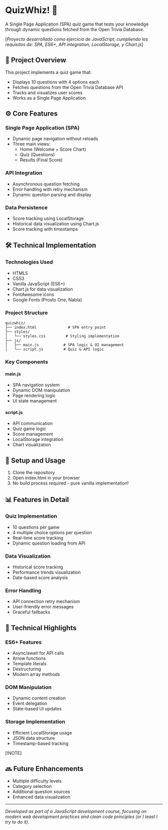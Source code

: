 # QuizWhiz! 🎲

A Single Page Application (SPA) quiz game that tests your knowledge through dynamic questions fetched from the Open Trivia Database.

[*Proyecto desarrollado como ejercicio de JavaScript, cumpliendo los requisitos de: SPA, ES6+, API integration, LocalStorage, y Chart.js*]

## 🎯 Project Overview

This project implements a quiz game that:
- Displays 10 questions with 4 options each
- Fetches questions from the Open Trivia Database API
- Tracks and visualizes user scores
- Works as a Single Page Application

## ⚙️ Core Features

### Single Page Application (SPA)
- Dynamic page navigation without reloads
- Three main views:
  - Home (Welcome + Score Chart)
  - Quiz (Questions)
  - Results (Final Score)

### API Integration
- Asynchronous question fetching
- Error handling with retry mechanism
- Dynamic question parsing and display

### Data Persistence
- Score tracking using LocalStorage
- Historical data visualization using Chart.js
- Score tracking with timestamps

## 🛠️ Technical Implementation

### Technologies Used
- HTML5
- CSS3
- Vanilla JavaScript (ES6+)
- Chart.js for data visualization
- FontAwesome icons
- Google Fonts (Prosto One, Nabla)

### Project Structure
```tree
quizwhiz/
├── index.html              # SPA entry point
├── styles/
│   └── styles.css         # Styling implementation
├── js/
│   ├── main.js           # SPA logic & UI management
│   └── script.js         # Quiz & API logic
```

### Key Components

#### main.js
- SPA navigation system
- Dynamic DOM manipulation
- Page rendering logic
- UI state management

#### script.js
- API communication
- Quiz game logic
- Score management
- LocalStorage integration
- Chart visualization

## 🚀 Setup and Usage

1. Clone the repository
2. Open index.html in your browser
3. No build process required - pure vanilla implementation!

## 📊 Features in Detail

### Quiz Implementation
- 10 questions per game
- 4 multiple choice options per question
- Real-time score tracking
- Dynamic question loading from API

### Data Visualization
- Historical score tracking
- Performance trends visualization
- Date-based score analysis

### Error Handling
- API connection retry mechanism
- User-friendly error messages
- Graceful fallbacks

## 🌟 Technical Highlights

### ES6+ Features
- Async/await for API calls
- Arrow functions
- Template literals
- Destructuring
- Modern array methods

### DOM Manipulation
- Dynamic content creation
- Event delegation
- State-based UI updates

### Storage Implementation
- Efficient LocalStorage usage
- JSON data structure
- Timestamp-based tracking

[!NOTE]
## 🔜 Future Enhancements
- Multiple difficulty levels
- Category selection
- Additional question sources
- Enhanced data visualization

---

*Developed as part of a JavaScript development course, focusing on modern web development practices and clean code principles (or I least I try to do it).*